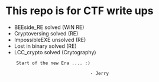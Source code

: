
# This repo is for CTF write ups

- BEEside_RE 		    solved (WIN RE)
- Cryptoversing 	  solved (RE)
- ImpossibleEXE 	  unsolved (RE) 
- Lost in binary    solved (RE)
- LCC_crypto        solved (Crytography)

```
    Start of the new Era .... :) 
                                
                                - Jerry
```

